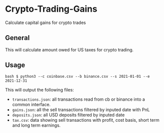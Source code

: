 # Crypto-Trading-Gains
Calculate capital gains for crypto trades


## General

This will calculate amount owed for US taxes for crypto trading.


## Usage

`bash
$ python3 --c coinbase.csv --b binance.csv --s 2021-01-01 --e 2021-12-31
`

This will output the following files:
 - `transactions.json`: all transactions read from cb or binance into a common interface.
 - `gains.json`: all the sell transactions filtered by inputed date with PnL
 - `deposits.json`: all USD deposits filtered by inputed date
 - `tax.csv`: data showing sell transactions with profit, cost basis, short term and long term earnings.

